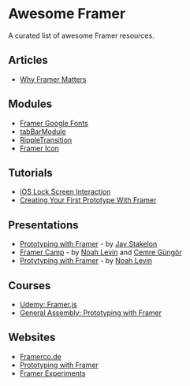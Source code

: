 # Awesome Framer 
A curated list of awesome Framer resources.

## Articles
- [Why Framer Matters](https://medium.com/@drocarmo/why-framer-js-matters-93eb1206e606)

## Modules
- [Framer Google Fonts](https://github.com/peteschaffner/framer-googlefonts)
- [tabBarModule](https://github.com/petterheterjag/tabBarModule)
- [RippleTransition](https://github.com/offirg75/framer.RippleTransition)
- [Framer Icon](https://github.com/peteschaffner/framer-icon)

## Tutorials
- [iOS Lock Screen Interaction](http://www.prototypingwithframer.com/ios-lock-screen-interaction/)
- [Creating Your First Prototype With Framer](https://medium.com/@kennycheny/creating-your-first-prototype-with-framer-c39221da7668)

## Presentations
- [Prototyping with Framer](https://speakerdeck.com/stakes/prototyping-with-framer) - by [Jay Stakelon](http://twitter.com/stakelon)
- [Framer Camp](http://framer.camp) - by [Noah Levin](http://twitter.com/nlevin) and [Cemre Güngör](http://twitter.com/gem_ray)
- [Protytyping with Framer](http://nlevin.com/whitespace/) - by [Noah Levin](http://twitter.com/nlevin)

## Courses
- [Udemy: Framer.js](https://www.udemy.com/framerjs-prototyping-design-interaction-animation/?dtcode=S5kCASd3hdoI)
- [General Assembly: Prototyping with Framer](https://generalassemb.ly/education/prototyping-with-framerjs)

## Websites
- [Framerco.de](http://framerco.de)
- [Prototyping with Framer](http://prototypingwithframer.com)
- [Framer Experiments](http://thatedchao.com/published/2014/09/27/framer.html)
